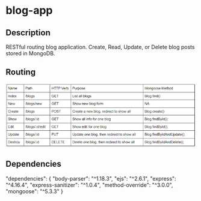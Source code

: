 # blog-app

## Description
RESTful routing blog application.  Create, Read, Update, or Delete blog posts stored in MongoDB.

## Routing 
![Alt text](https://github.com/wtRinaldi/blog-app/blob/master/routing.png)

## Dependencies 
  "dependencies": {
    "body-parser": "^1.18.3",
    "ejs": "^2.6.1",
    "express": "^4.16.4",
    "express-sanitizer": "^1.0.4",
    "method-override": "^3.0.0",
    "mongoose": "^5.3.3"
  }
